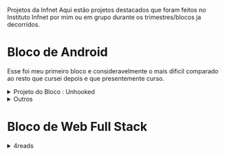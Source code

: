 Projetos da Infnet
Aqui estão projetos destacados que foram feitos no Instituto Infnet por mim ou em grupo durante os trimestres/blocos ja decorridos.

# Bloco de Android
Esse foi meu primeiro bloco e consideravelmente o mais dificil comparado ao resto que cursei depois e que presentemente curso.
<details>
  <summary>Projeto do Bloco : Unhooked</summary>

  ## Link do APK
  https://play.google.com/store/apps/details?id=com.danielgomeslipkin.unhooked.app&pli=1
  
  ## O projeto
  O projeto do bloco consistiu em criar um aplicativo hosteado na Play Store com anuncios, com integração ao Firebase e organizado com a metodologia SCRUM. Esse trabalho devia ser feito em <b>GRUPO</b>. A proposta do aplicativo é basicamente um rastreador de vicios pessoais, como cigarros, com o intuito de auxiliar o usuario para controlar ele.

  <b> NOTE QUE NÃO SOU PROFISSIONAL DE PSICANALISE OU PSICOTERAPIA E QUALQUER DADO IMPERATIVO PRESENTE NO PROJETO É SOMENTE POR RAZÕES DE TESTE E PROTOTIPO. </b>

  ## Funcionalidades Completas
  - Login com Firebase, incluindo a opção de utilizar o Facebook
  - Dados dos Vicios retirados do Firebase Realtime Storage com a biblioteca Retrofit.
  - Dados dos usuarios e os seus vicios armazenados no Firebase Firestore

## Fotos
 Notara que o design é muito arcaico e certas coisas parecem estar desalinhadas, displays como o Grafico linear não aparentam utilidade e certas funcionalidades como vicios customizados do usuario não foram   
 implementados. Talvez revisite no futuro para dar uma aprimorada.

 ### Pagina de Login
<img src="https://i.imgur.com/hmMUjHy.png" width="30%">

### Dashboard
<img src="https://i.imgur.com/nK9cykG.png" width="30%">

### Configuração do Usuario
<img src="https://i.imgur.com/34dScRX.png" width="30%"><br>
Resetar Tudo retira todos os vicios do usuario e os dados relativos

### Pagina dos Vicios
<img src="https://i.imgur.com/Y3eY8zJ.png" width="30%"><br>
Era pra ter uma logo para cada vicio. Ver somente permite o usuario ter uma noção doque se trata, Add(icionar) disponibiliza a integração á conta do usuario.

### Pagina de Customização de Vicio
<img src="https://i.imgur.com/A1ZTvIA.png" width="30%">
<img src="https://i.imgur.com/1KH2TZP.png" width="30%">

### Pagina de Visualização do Vicio
<img src="https://i.imgur.com/NVZXCfO.png" width="30%"><br>
Fatos circulam aleatoriamente, a frase em cima não.<br>

<img src="https://i.imgur.com/yQBq9K4.png" width="30%"><br>
Ao clica Adicionar Uso, voce seleciona uma data e adicione as horas usadas (TV por exemplo) ou unidades usadas (cigarros pro exemplo) naquela data. O aplicativo disponibilizara esses pontos de uso no Grafico e te dara uma Avaliação Geral de acordo com uma media arbitraria. Se por exemplo voce fumou 5 cigarros essa semana, sua avaliação sera "Boa".

## Detalhes Técnicos
### SCRUM
<img src="https://i.imgur.com/Xgdmy6e.png" width="90%">

### Realtime Database
<img src="https://i.imgur.com/Fou6q6V.png" width="90%">

### Firestore
<img src="https://i.imgur.com/QyIqKd0.png" width="90%">
</details>

<details>
  <summary>Outros</summary>

  ## Criador de Personagem RPG
  Esse foi um mini-projeto que visava aplicar nosso conhecimento de Intents e a transição entre Atividades/Paginas diferentes no Aplicativo. Eu tive a ideia de criar um criador de personagem para um RPG ficticio. O projeto original não salvava os personagens criados após fechar o aplicativo pela falta de experiencia, por isso adicionei rapidinho uma integração com o sistema de arquivos interno do Android para persistir os dados.

  O codigo esta na ramificação [android_mikes_mmo](https://github.com/Bagelboi/Infnet-Projetos/tree/android_mikes_mmo)

 ### Pagina de Criação
  <img src="https://i.imgur.com/Ot4t6a1.png" width="30%"><br>
  O botão Classe vai para a seleção de Classe, Logo abre uma intent de escolher imagem do dispositivo e mudar a logo em cima do formulario e Creditos vai para a pagina de creditos

  ### Pagina de Seleção de Classe
  <img src="https://i.imgur.com/OZzAmos.png" width="30%"><br>
  As habilidades são marcadas se o nivel determinado na criação iguala ou supera o nivel da habilidade

  ### Pagina de Personagens criados
  <img src="https://i.imgur.com/Kukp6Qn.png" width="30%">
  <img src="https://i.imgur.com/KPfvzMC.png" width="30%"><br>
  O (+) adiciona um personagem novo e a lixeira apaga
  
  ### Pagina de Creditos
  <img src="https://i.imgur.com/XmVVJeJ.png" width="30%">


  ## Aplicativo de Notas
  Esse foi o trabalho final de uma disciplina que visava testar nosso conhecimento de Keystores, Anuncios, Arquivos Criptografados, Autenticação Firebase e Permissões (Principalmente relacionadas á Localização do usuario).

  ### Pagina Pre-Login
  <img src="https://i.imgur.com/QXdEiB6.png" width="30%">
  
  ### Pagina de Login
  <img src="https://i.imgur.com/3em1C9P.png" width="30%">

  ### Pagina de Notas
  <img src="https://i.imgur.com/c1yWg0L.png" width="30%">
  <img src="https://i.imgur.com/acxWkSr.png" width="30%"><br>
  Ao clicar o sifrão, se estivesse integrado o aplicativo á Play Store, um pagamento seria requisitado para comprar a versão premium da secunda figura (Sem anuncios). Mas ao clicar, ja dispõe ela de graça.

  ### Pagina de Criação de Nota
  <img src="https://i.imgur.com/VPLLa7y.png" width="30%"><br>
  O logo de localização pede a permissão de local. Os outros dois logos são para selecionar ou tirar foto para a nota. Ela então é salva como um arquivo criptografado e somente acessivel se o usuario logado for o que criou a nota.
  
</details>

# Bloco de Web Full Stack
<details>
  <summary>4reads</summary>
  ## Link do APK
  https://play.google.com/store/apps/details?id=com.danielgomeslipkin.unhooked.app&pli=1
  
  ## O projeto
  O projeto do bloco consistiu em criar um site full-stack que utilizava o Firebase para atuar como banco de dados e o Vue para gerenciar o MVC.
  A ideia foi um site no estilo de Goodreads, onde você seria recompensado pontos por criticar, comentar, etc sobre os livros e lojistas ofereceriam cupons para quem quisesse gastar esses pontos e ganhar promoções na compra de livros. 
  E por mais que não esta completo tudo tudo tudo, estou bem orgulhoso do resultado inicial. Devo credito pela minha dupla Lucas Dias de Gondra, um estudante de Engenharia de Software com muito potencial.

  ## Funcionalidades Completas
  - Login com Firebase
  - Dados armazenados no Firebase
  - Sistema de criticas e comentarios com likes/dislikes
  - Dados dos Livros retirados da API do OpenLibrary

## Fotos
###Landing Page
  <img src="https://i.imgur.com/nOgBtEK.png" width="30%"><br>
  <img src="https://i.imgur.com/OeEmeQU.png" width="30%"><br>
###Busca
<img src="https://i.imgur.com/8SBcrfc.png" width="30%"><br>
###Pagina do Livro
<img src="https://i.\imgur.com/bJ8kItt.png" width="30%"><br>
###Pagina do Livro
Com criticas
<img src="https://i.imgur.com/JmksKXF.png" width="30%"><br>
###Pagina do Usuario
<img src="https://i.imgur.com/MpfGWJy.png" width="30%"><br>
<img src="https://i.imgur.com/09Zkz7r.png" width="30%"><br>
###Ranking dos Livros
<img src="https://i.imgur.com/6dHJJEc.png" width="30%"><br>
###Pagina de Cupons
O primeiro cupom foi usado pelo usuario logado
<img src="https://i.imgur.com/Xh1F99w.png" width="30%"><br>
  
</details>

